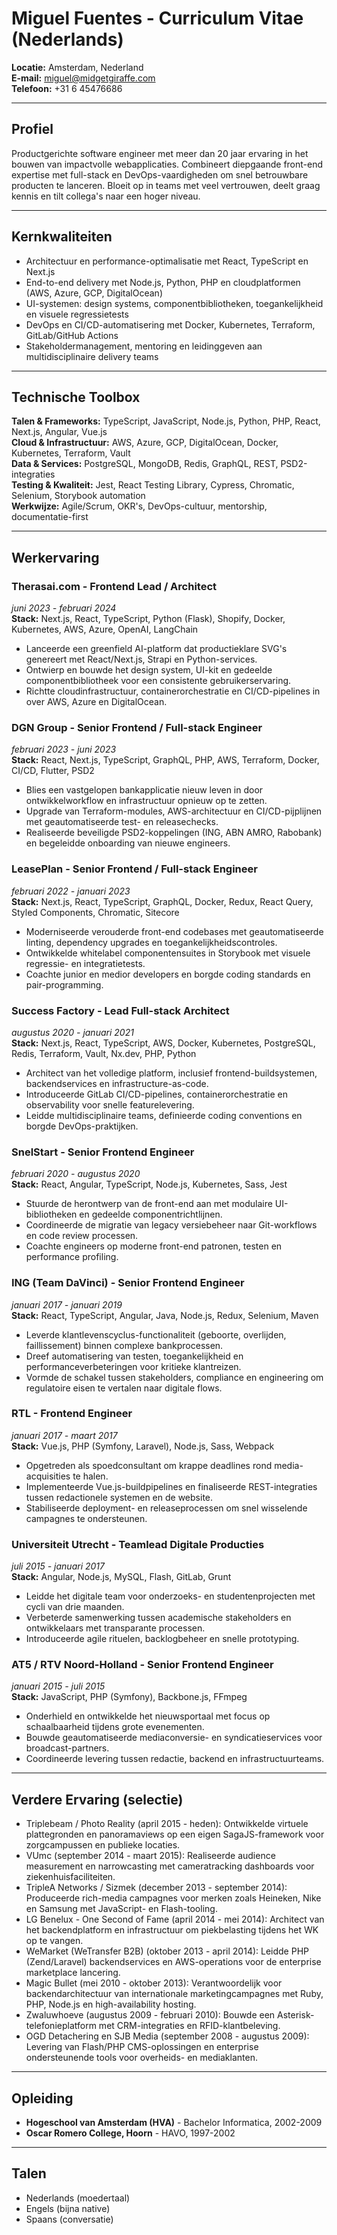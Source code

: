 # Miguel Fuentes - Curriculum Vitae (Nederlands)

**Locatie:** Amsterdam, Nederland  
**E-mail:** miguel@midgetgiraffe.com  
**Telefoon:** +31 6 45476686  

---

## Profiel
Productgerichte software engineer met meer dan 20 jaar ervaring in het bouwen van impactvolle webapplicaties. Combineert diepgaande front-end expertise met full-stack en DevOps-vaardigheden om snel betrouwbare producten te lanceren. Bloeit op in teams met veel vertrouwen, deelt graag kennis en tilt collega's naar een hoger niveau.

---

## Kernkwaliteiten
- Architectuur en performance-optimalisatie met React, TypeScript en Next.js  
- End-to-end delivery met Node.js, Python, PHP en cloudplatformen (AWS, Azure, GCP, DigitalOcean)  
- UI-systemen: design systems, componentbibliotheken, toegankelijkheid en visuele regressietests  
- DevOps en CI/CD-automatisering met Docker, Kubernetes, Terraform, GitLab/GitHub Actions  
- Stakeholdermanagement, mentoring en leidinggeven aan multidisciplinaire delivery teams

---

## Technische Toolbox
**Talen & Frameworks:** TypeScript, JavaScript, Node.js, Python, PHP, React, Next.js, Angular, Vue.js  
**Cloud & Infrastructuur:** AWS, Azure, GCP, DigitalOcean, Docker, Kubernetes, Terraform, Vault  
**Data & Services:** PostgreSQL, MongoDB, Redis, GraphQL, REST, PSD2-integraties  
**Testing & Kwaliteit:** Jest, React Testing Library, Cypress, Chromatic, Selenium, Storybook automation  
**Werkwijze:** Agile/Scrum, OKR's, DevOps-cultuur, mentorship, documentatie-first

---

## Werkervaring

### Therasai.com - Frontend Lead / Architect  
*juni 2023 - februari 2024*  
**Stack:** Next.js, React, TypeScript, Python (Flask), Shopify, Docker, Kubernetes, AWS, Azure, OpenAI, LangChain  
- Lanceerde een greenfield AI-platform dat productieklare SVG's genereert met React/Next.js, Strapi en Python-services.  
- Ontwierp en bouwde het design system, UI-kit en gedeelde componentbibliotheek voor een consistente gebruikerservaring.  
- Richtte cloudinfrastructuur, containerorchestratie en CI/CD-pipelines in over AWS, Azure en DigitalOcean.

### DGN Group - Senior Frontend / Full-stack Engineer  
*februari 2023 - juni 2023*  
**Stack:** React, Next.js, TypeScript, GraphQL, PHP, AWS, Terraform, Docker, CI/CD, Flutter, PSD2  
- Blies een vastgelopen bankapplicatie nieuw leven in door ontwikkelworkflow en infrastructuur opnieuw op te zetten.  
- Upgrade van Terraform-modules, AWS-architectuur en CI/CD-pijplijnen met geautomatiseerde test- en releasechecks.  
- Realiseerde beveiligde PSD2-koppelingen (ING, ABN AMRO, Rabobank) en begeleidde onboarding van nieuwe engineers.

### LeasePlan - Senior Frontend / Full-stack Engineer  
*februari 2022 - januari 2023*  
**Stack:** Next.js, React, TypeScript, GraphQL, Docker, Redux, React Query, Styled Components, Chromatic, Sitecore  
- Moderniseerde verouderde front-end codebases met geautomatiseerde linting, dependency upgrades en toegankelijkheidscontroles.  
- Ontwikkelde whitelabel componentensuites in Storybook met visuele regressie- en integratietests.  
- Coachte junior en medior developers en borgde coding standards en pair-programming.

### Success Factory - Lead Full-stack Architect  
*augustus 2020 - januari 2021*  
**Stack:** Next.js, React, TypeScript, AWS, Docker, Kubernetes, PostgreSQL, Redis, Terraform, Vault, Nx.dev, PHP, Python  
- Architect van het volledige platform, inclusief frontend-buildsystemen, backendservices en infrastructure-as-code.  
- Introduceerde GitLab CI/CD-pipelines, containerorchestratie en observability voor snelle featurelevering.  
- Leidde multidisciplinaire teams, definieerde coding conventions en borgde DevOps-praktijken.

### SnelStart - Senior Frontend Engineer  
*februari 2020 - augustus 2020*  
**Stack:** React, Angular, TypeScript, Node.js, Kubernetes, Sass, Jest  
- Stuurde de herontwerp van de front-end aan met modulaire UI-bibliotheken en gedeelde componentrichtlijnen.  
- Coordineerde de migratie van legacy versiebeheer naar Git-workflows en code review processen.  
- Coachte engineers op moderne front-end patronen, testen en performance profiling.

### ING (Team DaVinci) - Senior Frontend Engineer  
*januari 2017 - januari 2019*  
**Stack:** React, TypeScript, Angular, Java, Node.js, Redux, Selenium, Maven  
- Leverde klantlevenscyclus-functionaliteit (geboorte, overlijden, faillissement) binnen complexe bankprocessen.  
- Dreef automatisering van testen, toegankelijkheid en performanceverbeteringen voor kritieke klantreizen.  
- Vormde de schakel tussen stakeholders, compliance en engineering om regulatoire eisen te vertalen naar digitale flows.

### RTL - Frontend Engineer  
*januari 2017 - maart 2017*  
**Stack:** Vue.js, PHP (Symfony, Laravel), Node.js, Sass, Webpack  
- Opgetreden als spoedconsultant om krappe deadlines rond media-acquisities te halen.  
- Implementeerde Vue.js-buildpipelines en finaliseerde REST-integraties tussen redactionele systemen en de website.  
- Stabiliseerde deployment- en releaseprocessen om snel wisselende campagnes te ondersteunen.

### Universiteit Utrecht - Teamlead Digitale Producties  
*juli 2015 - januari 2017*  
**Stack:** Angular, Node.js, MySQL, Flash, GitLab, Grunt  
- Leidde het digitale team voor onderzoeks- en studentenprojecten met cycli van drie maanden.  
- Verbeterde samenwerking tussen academische stakeholders en ontwikkelaars met transparante processen.  
- Introduceerde agile rituelen, backlogbeheer en snelle prototyping.

### AT5 / RTV Noord-Holland - Senior Frontend Engineer  
*januari 2015 - juli 2015*  
**Stack:** JavaScript, PHP (Symfony), Backbone.js, FFmpeg  
- Onderhield en ontwikkelde het nieuwsportaal met focus op schaalbaarheid tijdens grote evenementen.  
- Bouwde geautomatiseerde mediaconversie- en syndicatieservices voor broadcast-partners.  
- Coordineerde levering tussen redactie, backend en infrastructuurteams.

---

## Verdere Ervaring (selectie)
- Triplebeam / Photo Reality (april 2015 - heden): Ontwikkelde virtuele plattegronden en panoramaviews op een eigen SagaJS-framework voor zorgcampussen en publieke locaties.  
- VUmc (september 2014 - maart 2015): Realiseerde audience measurement en narrowcasting met cameratracking dashboards voor ziekenhuisfaciliteiten.  
- TripleA Networks / Sizmek (december 2013 - september 2014): Produceerde rich-media campagnes voor merken zoals Heineken, Nike en Samsung met JavaScript- en Flash-tooling.  
- LG Benelux - One Second of Fame (april 2014 - mei 2014): Architect van het backendplatform en infrastructuur om piekbelasting tijdens het WK op te vangen.  
- WeMarket (WeTransfer B2B) (oktober 2013 - april 2014): Leidde PHP (Zend/Laravel) backendservices en AWS-operations voor de enterprise marketplace lancering.  
- Magic Bullet (mei 2010 - oktober 2013): Verantwoordelijk voor backendarchitectuur van internationale marketingcampagnes met Ruby, PHP, Node.js en high-availability hosting.  
- Zwaluwhoeve (augustus 2009 - februari 2010): Bouwde een Asterisk-telefonieplatform met CRM-integraties en RFID-klantbeleving.  
- OGD Detachering en SJB Media (september 2008 - augustus 2009): Levering van Flash/PHP CMS-oplossingen en enterprise ondersteunende tools voor overheids- en mediaklanten.

---

## Opleiding
- **Hogeschool van Amsterdam (HVA)** - Bachelor Informatica, 2002-2009  
- **Oscar Romero College, Hoorn** - HAVO, 1997-2002

---

## Talen
- Nederlands (moedertaal)  
- Engels (bijna native)  
- Spaans (conversatie)
